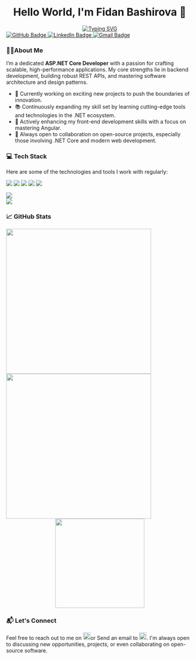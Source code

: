 <h1 align="center">
  Hello World, I'm Fidan Bashirova 👋
</h1>


<div align="center">

  <a href="https://git.io/typing-svg">
    <img src="https://readme-typing-svg.demolab.com?font=Times+New+Roman&weight=700&color=FF2C2C&size=30&duration=2000&pause=1000&center=true&vCenter=true&width=500&height=40&lines=.Net+Developer" alt="Typing SVG" />
  </a>

</div>

<div >
  <a href="https://github.com/fidanbb">
    <img src="https://img.shields.io/badge/GitHub-100000?style=for-the-badge&logo=github&logoColor=white" alt="GitHub Badge" />
  </a> 
  <a href="https://www.linkedin.com/in/fidan-bashirova">
    <img src="https://img.shields.io/badge/LinkedIn-0077B5?style=for-the-badge&logo=linkedin&logoColor=white" alt="LinkedIn Badge" />
  </a>
    <a href="mailto:bashirova.fidangs@gmail.com">
    <img src="https://img.shields.io/badge/Gmail-D14836?style=for-the-badge&logo=gmail&logoColor=white" alt="Gmail Badge" />
  </a>
</div>

<h3>
  🧑‍💻About Me
</h3>

<div>
  <p> 
    I’m a dedicated <strong>ASP.NET Core Developer</strong> with a passion for crafting scalable, high-performance applications. My core strengths lie in backend development, building robust REST APIs, and mastering software architecture and design patterns. 
  </p>

  <ul>
    <li>🚀 Currently working on exciting new projects to push the boundaries of innovation.</li>
    <li>📚 Continuously expanding my skill set by learning cutting-edge tools and technologies in the .NET ecosystem.</li>
    <li>🎨 Actively enhancing my front-end development skills with a focus on mastering Angular.</li>
    <li>🤝 Always open to collaboration on open-source projects, especially those involving .NET Core and modern web development.</li>
  </ul>
</div>

<h3>
  💻 Tech Stack
</h3>
<div>
  Here are some of the technologies and tools I work with regularly:
  <p></p>
</div>

<div>
  <a>
      <img src="https://img.shields.io/badge/.NET-512BD4?style=for-the-badge&logo=dotnet&logoColor=white" />
  </a>
    <a>
      <img src="https://img.shields.io/badge/c%23-%23239120.svg?style=for-the-badge&logo=csharp&logoColor=white" />
  </a>
  
   <a>
      <img src="https://img.shields.io/badge/Microsoft%20SQL%20Server-CC2927?style=for-the-badge&logo=microsoft%20sql%20server&logoColor=white" />
  </a>
     <a>
      <img src="https://img.shields.io/badge/docker-%230db7ed.svg?style=for-the-badge&logo=docker&logoColor=white" />
    </a>
  <a>
      <img src="https://img.shields.io/badge/GIT-E44C30?style=for-the-badge&logo=git&logoColor=white" />
  </a>  

</div>
<p></p>
<div>
  <a>
    <img src="https://skillicons.dev/icons?i=visualstudio,vscode,dotnet,cs,html,css,sass,js,bootstrap)](https://skillicons.dev">
    

  </a>

</div>
<div>

<a>
  <img src="https://skillicons.dev/icons?i=jquery,git,github,postgres,mongodb,angular,docker,postman,js)](https://skillicons.dev">
</a>
</div>

<h3>
  📈 GitHub Stats
</h3>

<div>
   <a href="https://github.com/fidanbb/">
    <img width=390 src="https://github-readme-stats.vercel.app/api?username=fidanbb&show_icons=true&theme=radical">
  </a>
   <a href="https://github.com/fidanbb/">
    <img width=390 src="https://streak-stats.demolab.com/?user=fidanbb&theme=dark">
  </a>

</div>

<div align="center">
   <a href="https://github.com/fidanbb/">
    <img height=240  src="https://github-readme-stats.vercel.app/api/top-langs/?username=fidanbb&show_icons=true&theme=radical&layout=compact">
  </a>
  
</div>

<h3>
  📬 Let's Connect
</h3>

<div>
  Feel free to reach out to me on <a href="https://www.linkedin.com/in/fidan-bashirova">
    <img height=20 src="https://skillicons.dev/icons?i=linkedin,)](https://skillicons.dev"></a>or Send an email to <a href="mailto:bashirova.fidangs@gmail.com">
    <img height=20 src="https://skillicons.dev/icons?i=gmail,)](https://skillicons.dev"></a>. I'm always open to discussing new opportunities, projects, or even collaborating on open-source software.
</div>


